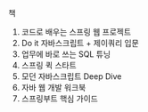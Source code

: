 책
1. 코드로 배우는 스프링 웹 프로젝트  
2. Do it 자바스크립트 + 제이쿼리 입문   
3. 업무에 바로 쓰는 SQL 튜닝
4. 스프링 퀵 스타트
5. 모던 자바스크립트 Deep Dive
6. 자바 웹 개발 워크북
7. 스프링부트 핵심 가이드